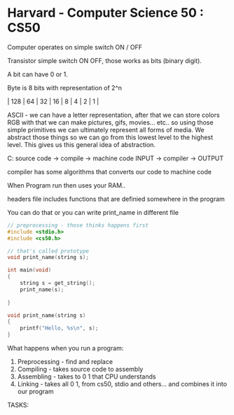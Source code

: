 # Harvard - Computer Science 50 : CS50

Computer operates on simple switch ON / OFF

Transistor simple switch ON OFF, those works as bits (binary digit). 

A bit can have 0 or 1. 

Byte is 8 bits with representation of 2^n

| 128 | 64 | 32 | 16 | 8 | 4 | 2 | 1 |

ASCII - we can have a letter representation, after that we can store colors RGB with that we can make pictures, gifs, movies... etc.. 
so using those simple primitives we can ultimately represent all forms of media. We abstract those things so we can go from this lowest level to the highest level. This gives us this general idea of abstraction.

C: 
source code -> compile -> machine code
INPUT    ->   compiler    ->   OUTPUT

compiler has some algorithms that converts our code to machine code

When Program run then uses your RAM.. 

headers file includes functions that are definied somewhere in the program 

You can do that or you can write print_name in different file
```C
// preprocessing - those thinks happens first 
#include <stdio.h>
#include <cs50.h>

// that's called prototype
void print_name(string s);

int main(void) 
{
    string s = get_string();
    print_name(s);
    
}

void print_name(string s) 
{
    printf("Hello, %s\n", s);
}
```

What happens when you run a program: 
1. Preprocessing - find and replace
2. Compiling - takes source code to assembly
3. Assembling - takes to 0 1 that CPU understands
4. Linking - takes all 0 1, from cs50, stdio and others... and combines it into our program

TASKS: 
